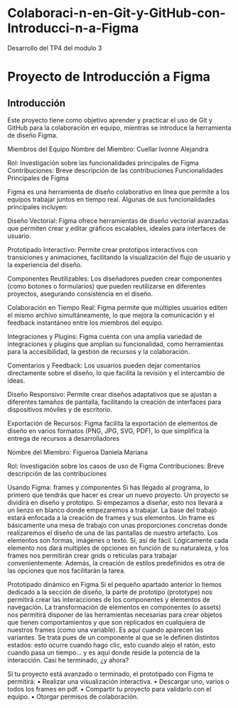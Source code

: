 # Colaboraci-n-en-Git-y-GitHub-con-Introducci-n-a-Figma
Desarrollo del TP4 del modulo 3
# Proyecto de Introducción a Figma
## Introducción

Este proyecto tiene como objetivo aprender y practicar el uso de Git y GitHub para la colaboración en equipo, mientras se introduce la herramienta de diseño Figma.

Miembros del Equipo
Nombre del Miembro: Cuellar Ivonne Alejandra

Rol: Investigación sobre las funcionalidades principales de Figma
Contribuciones: Breve descripción de las contribuciones
Funcionalidades Principales de Figma

Figma es una herramienta de diseño colaborativo en línea que permite a los equipos trabajar juntos en tiempo real. Algunas de sus funcionalidades principales incluyen:

Diseño Vectorial: Figma ofrece herramientas de diseño vectorial avanzadas que permiten crear y editar gráficos escalables, ideales para interfaces de usuario.

Prototipado Interactivo: Permite crear prototipos interactivos con transiciones y animaciones, facilitando la visualización del flujo de usuario y la experiencia del diseño.

Componentes Reutilizables: Los diseñadores pueden crear componentes (como botones o formularios) que pueden reutilizarse en diferentes proyectos, asegurando consistencia en el diseño.

Colaboración en Tiempo Real: Figma permite que múltiples usuarios editen el mismo archivo simultáneamente, lo que mejora la comunicación y el feedback instantáneo entre los miembros del equipo.

Integraciones y Plugins: Figma cuenta con una amplia variedad de integraciones y plugins que amplían su funcionalidad, como herramientas para la accesibilidad, la gestión de recursos y la colaboración.

Comentarios y Feedback: Los usuarios pueden dejar comentarios directamente sobre el diseño, lo que facilita la revisión y el intercambio de ideas.

Diseño Responsivo: Permite crear diseños adaptativos que se ajustan a diferentes tamaños de pantalla, facilitando la creación de interfaces para dispositivos móviles y de escritorio.

Exportación de Recursos: Figma facilita la exportación de elementos de diseño en varios formatos (PNG, JPG, SVG, PDF), lo que simplifica la entrega de recursos a desarrolladores

Nombre del Miembro: Figueroa Daniela Mariana

Rol: Investigación sobre los casos de uso de Figma
Contribuciones: Breve descripción de las contribuciones

Usando Figma: frames y componentes
Si has llegado al programa, lo primero que tendrás que hacer es crear un nuevo proyecto. Un proyecto se dividirá en diseño y prototipo. Si empezamos a diseñar, esto nos llevará a un lienzo en blanco donde empezaremos a trabajar. La base del trabajo estará enfocada a la creación de frames y sus elementos. Un frame es básicamente una mesa de trabajo con unas proporciones concretas donde realizaremos el diseño de una de las pantallas de nuestro artefacto. Los elementos son formas, imágenes o texto. Sí, así de fácil. Lógicamente cada elemento nos dará multiples de opciones en función de su naturaleza, y los frames nos permitirán crear grids o retículas para trabajar convenientemente. Además, la creación de estilos predefinidos es otra de las opciones que nos facilitarán la tarea. 

Prototipado dinámico en Figma
Si el pequeño apartado anterior lo hemos dedicado a la sección de diseño, la parte de prototipo (prototype) nos permitirá crear las interacciones de los componentes y elementos de navegación. La transformación de elementos en componentes (o assets) nos permitirá disponer de las herramientas necesarias para crear objetos que tienen comportamientos y que son replicados en cualquiera de nuestros frames (como una variable).
Es aquí cuando aparecen las variantes. Se trata pues de un componente al que se le definen distintos estados: esto ocurre cuando hago clic, esto cuando alejo el ratón, esto cuando pasa un tiempo… y es aquí donde reside la potencia de la interacción.
Casi he terminado, ¿y ahora?

Si tu proyecto está avanzado o terminado, el prototipado con Figma te permitirá:
•	Realizar una visualización interactiva.
•	Descargar uno, varios o todos los frames en pdf.
•	Compartir tu proyecto para validarlo con el equipo.
•	Otorgar permisos de colaboración.



